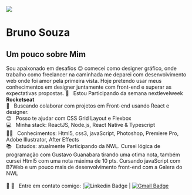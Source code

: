  
<img width="auto" src="https://github.com/tgmarinho/tgmarinho/blob/master/banner.png">


# Bruno Souza
##  Um pouco sobre Mim
Sou apaixonado em desafios 😉  comecei como designer gráfico, onde trabalho como freelancer na caminhada me deparei
com desenvolvimento web onde foi amor pela primeira vista. Hoje pretendo usar meus conhecimentos em designer juntamente com front-end e superar as expectativas propostas.
 :rocket:  &nbsp; Estou Participando da semana nextlevelweek **Rocketseat**
 <br/> :purple_heart: &nbsp; Buscando colaborar com projetos em Front-end usando React 
 e designer.
 <br/> :blush: &nbsp; Posso te ajudar com CSS Grid Layout e Flexbox
 <br/> :computer: &nbsp; Minha stack: ReactJS, Node.js, React Native & Typescript
 <br/> 👨‍🎓 &nbsp; Conhecimentos: Html5, css3, javaScript, Photoshop, Premiere Pro, Adobe Illustrator, After Effects
 <br/> 📚  &nbsp; Estudos: atualmente Participando da NWL. Cursei lógica de programação com Gustavo Guanabara tirando 
 uma otima nota, também cursei Html5 com uma nota máxima de 10 pts. Cursando javaScript com B7Web e um pouco mais 
 de  desenvolvimento front-end com a Galera do NWL   
 <br/> 📲 :email: &nbsp; Entre em contato comigo: [![Linkedin Badge](https://www.linkedin.com/in/bruno-souza-lima-719a351ba/) 
| 
[![Gmail Badge](https://img.shields.io/badge/-brunodesignersouza@gmail.com-c14438?style=flat-square&logo=Gmail&logoColor=white&link=mailto:brunodesignersouza@gmail.com)](mailto:brunodesignersouza@gmail.com)
